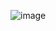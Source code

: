 ![image](https://user-images.githubusercontent.com/109617216/229714259-42810a85-44f0-4c48-8ef8-5ce3c3a92ce8.png)
